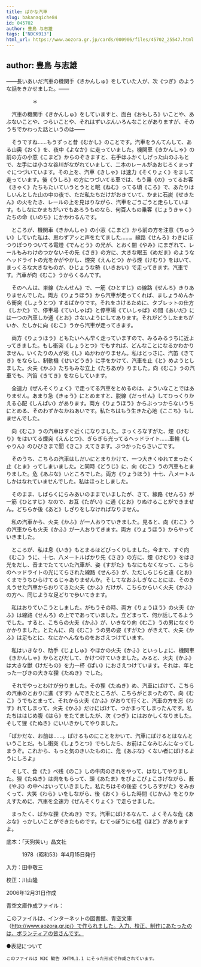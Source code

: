 ```yaml
---
title: ばかな汽車
slug: bakanaqiche84
id: 045702
author: 豊島 与志雄
tags: ["NDCK913"]
html_url: https://www.aozora.gr.jp/cards/000906/files/45702_25547.html
---
```


## author: 豊島 与志雄

――長いあいだ汽車の機関手《きかんしゅ》をしていた人が、次《つぎ》のような話をきかせました。――



　　　　　＊



　汽車の機関手《きかんしゅ》をしていますと、面白《おもしろ》いことや、あぶないことや、つらいことや、それはずいぶんいろんなことがありますが、そのうちでかわった話というのは――

　そうですね……もうずっと昔《むかし》のことです。汽車をうんてんして、ある山奥《おく》を、夜中《よなか》に走っていました。機関車《きかんしゃ》の前の方の小窓《こまど》からのぞきますと、右手はふかくしげった山のふもとで、左手には小さな谷川がながれていまして、二本のレールがあおじろくまっすぐにつづいています。その上を、汽車《きしゃ》は速力《そくりょく》をまして走っています。後《うしろ》の方につづいてる車では、もう乗《の》ってるお客《きゃく》たちもたいていうとうとと眠《ねむ》ってる頃《ころ》で、あたりはしいんとした山の中の夜で、ただ私たちだけがおきていて、かまに石炭《せきたん》の火をたき、レールの上を見はりながら、汽車をごうごうと走らしています。もしなにかまちがいでもあろうものなら、何百人もの乗客《じょうきゃく》たちの命《いのち》にかかわるんです。

　ところが、機関車《きかんしゃ》の小窓《こまど》から前の方を注意《ちゅうい》していた私は、思わずアッと声をたてました……。線路《せんろ》わきにぽつりぽつりついてる電燈《でんとう》の光が、とおく闇《やみ》にまぎれて、レールもみわけのつかないその先《さき》の方に、大きな眼玉《めだま》のようなヘッドライトの光をかがやかし、煙突《えんとつ》から煙《けむり》をはいて、まっくろな大きなものが、ひじょうな勢《いきおい》で走ってきます。汽車です。汽車が向《むこ》うからくるんです。

　そのへんは、単線《たんせん》で、一筋《ひとすじ》の線路《せんろ》きりありませんでした。両方《りょうほう》から汽車が走ってくれば、ましょうめんから衝突《しょうとつ》するばかりです。それをさけるために、タブレットの仕方《しかた》で、停車場《ていしゃば》と停車場《ていしゃば》の間《あいだ》には一つの汽車しか通《とお》さないようにしてあります。それがどうしたまちがいか、たしかに向《むこ》うから汽車が走ってきます。

　両方《りょうほう》ともたいへん早く走っていますので、みるみるうちに近よってきました。もし衝突《しょうとつ》でもすれば、どんなことになるかわかりません。いくたりの人が死《し》ぬかわかりません。私はとっさに、汽笛《きてき》をならし、制動機《せいどうき》に手をかけて、汽車を止《と》めようとしました。火夫《かふ》たちもみな立上《たちあが》りました。向《むこ》うの汽車でも、汽笛《きてき》をならしています。

　全速力《ぜんそくりょく》で走ってる汽車をとめるのは、よういなことではありません。あまり急《きゅう》にとめますと、脱線《だっせん》してひっくりかえる心配《しんぱい》があります。両方《りょうほう》からぶっつからないうちにとめる、そのわずかなかねあいです。私たちはもう生きた心地《ここち》もしませんでした。

　向《むこ》うの汽車はすぐ近くになりました。まっくろなすがた、煙《けむり》をはいてる煙突《えんとつ》、ぎらぎら光ってるヘッドライト……車輪《しゃりん》のひびきまで聞《きこ》えてきます。ぶつかったらさいごです。

　そのうち、こちらの汽車はしだいにとまりかけて、一つ大きくゆれてまったく止《とま》ってしまいました。と同時《どうじ》に、向《むこ》うの汽車もとまりました。危《あぶな》いところでした。両方《りょうほう》十七、八メートルしかはなれていませんでした。私はほっとしました。

　そのまま、しばらくにらみあいのままでいましたが、さて、線路《せんろ》が一筋《ひとすじ》なので、お互《たがい》に通《とお》りぬけることができません。どちらか後《あと》しざりをしなければなりません。

　私の汽車から、火夫《かふ》が一人おりていきました。見ると、向《むこ》うの汽車からも火夫《かふ》が一人おりてきます。両方《りょうほう》からやっていきました。

　ところが、私は息《いき》もとまるほどびっくりしました。今まで、すぐ向《むこ》うに、十七、八メートルばかり先《さき》の方に、煙《けむり》をはき光をだし、音までたてていた汽車が、姿《すがた》もなにもなくなって、こちらのヘッドライトの光にてらされた線路《せんろ》が、ただしらじらと遠《とお》くまでうちひらけてるじゃありませんか。そしてなおふしぎなことには、そのきえうせた汽車からおりてきた火夫《かふ》だけが、こちらからいく火夫《かふ》の方へ、同じような足どりで歩いてきます。

　私はおりていこうとしました。がもうその時、両方《りょうほう》の火夫《かふ》は線路《せんろ》の上でであっていました。立どまって、何か話してるようでした。すると、こちらの火夫《かふ》が、いきなり向《むこ》うの男になぐりかかりました。とたんに、向《むこ》うの男の姿《すがた》がきえて、火夫《かふ》は足もとに、なにかへんなものをおさえつけています。

　私はいきなり、助手《じょしゅ》やほかの火夫《かふ》といっしょに、機関車《きかんしゃ》からとびだして、かけつけていきました。みると、火夫《かふ》は大きな獣《けだもの》を力一杯《ぱい》におさえつけています。それは、年とった一ぴきの大きな狸《たぬき》でした。

　それでやっとわけが分りました。その狸《たぬき》め、汽車にばけて、こちらの汽車のとおりに進《すす》んできたところが、こちらがとまったので、向《むこ》うでもとまって、それから火夫《かふ》がおりて行くと、汽車の方を忘《わす》れてしまって、火夫《かふ》だけにばけて、つかまってしまったんです。私たちははじめ腹《はら》をたてましたが、次《つぎ》にはおかしくなりました。そして狸《たぬき》にいいきかしてやりました。

「ばかだな、お前は……。ばけるものにことをかいて、汽車にばけるとはなんということだ。もし衝突《しょうとつ》でもしたら、お前はこなみじんになってしまうぞ。これから、もっと気のきいたものに、危《あぶな》くない者にばけるようにしろよ」

　そして、食《た》べ残《のこ》しの牛肉のきれをやって、はなしてやりました。狸《たぬき》は肉をもらって、頭《あたま》をぴょこぴょこさげながら、藪《やぶ》の中へはいっていきました。私たちはその後姿《うしろすがた》をみおくって、大笑《わら》いをしながら、後《おく》らした時間《じかん》をとりかえすために、汽車を全速力《ぜんそくりょく》で走らせました。

　まったく、ばかな狸《たぬき》です。汽車にばけるなんて、よくそんな危《あぶな》っかしいことができたものです。むてっぽうにも程《ほど》がありますよ。













底本：「天狗笑い」晶文社


　　　1978（昭和53）年4月15日発行

入力：田中敬三

校正：川山隆

2006年12月31日作成

青空文庫作成ファイル：

このファイルは、インターネットの図書館、青空文庫（http://www.aozora.gr.jp/）で作られました。入力、校正、制作にあたったのは、ボランティアの皆さんです。











●表記について


	このファイルは W3C 勧告 XHTML1.1 にそった形式で作成されています。